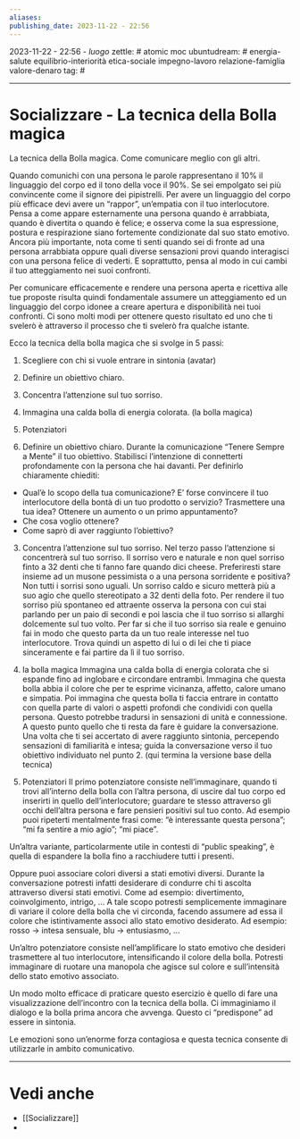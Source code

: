 ```yaml
---
aliases: 
publishing_date: 2023-11-22 - 22:56
---
```

2023-11-22 - 22:56 - *luogo*
zettle: # atomic moc
ubuntudream: # energia-salute equilibrio-interiorità etica-sociale impegno-lavoro relazione-famiglia valore-denaro 
tag: #

---
# Socializzare - La tecnica della Bolla magica

La tecnica della Bolla magica.
Come comunicare meglio con gli altri.

Quando comunichi con una persona le parole rappresentano il 10% il linguaggio del corpo ed il tono della voce il 90%. Se sei empolgato sei più convincente come il signore dei pipistrelli.
Per avere un linguaggio del corpo più efficace devi avere un “rappor”, un’empatia con il tuo interlocutore. Pensa a come appare esternamente una persona quando è arrabbiata, quando è divertita o quando è felice; e osserva come la sua espressione, postura e respirazione siano fortemente condizionate dal suo stato emotivo.
Ancora più importante, nota come ti senti quando sei di fronte ad una persona arrabbiata oppure quali diverse sensazioni provi quando interagisci con una persona felice di vederti. E soprattutto, pensa al modo in cui cambi il tuo atteggiamento nei suoi confronti. 

Per comunicare efficacemente e rendere una persona aperta e ricettiva alle tue proposte risulta quindi fondamentale assumere un atteggiamento ed un linguaggio del corpo idonee a creare apertura e disponibilità nei tuoi confronti. Ci sono molti modi per ottenere questo risultato ed uno che ti svelerò è attraverso il processo che ti svelerò fra qualche istante. 

Ecco la tecnica della bolla magica che si svolge in 5 passi:

1. Scegliere con chi si vuole entrare in sintonia (avatar)
2. Definire un obiettivo chiaro. 
3. Concentra l’attenzione sul tuo sorriso.
4. Immagina una calda bolla di energia colorata. (la bolla magica)
5. Potenziatori

2. Definire un obiettivo chiaro.
Durante la comunicazione “Tenere Sempre a Mente” il tuo obiettivo. Stabilisci l’intenzione di connetterti profondamente con la persona che hai davanti.
Per definirlo chiaramente chiediti:
* Qual’è lo scopo della tua comunicazione?
	E’ forse convincere il tuo interlocutore della bontà di un tuo prodotto o servizio?
	Trasmettere una tua idea? Ottenere un aumento o un primo appuntamento?
* Che cosa voglio ottenere?
* Come saprò di aver raggiunto l’obiettivo?

3. Concentra l’attenzione sul tuo sorriso.
Nel terzo passo l’attenzione si concentrerà sul tuo sorriso. Il sorriso vero e naturale e non quel sorriso finto a 32 denti che ti fanno fare quando dici cheese.
Preferiresti stare insieme ad un musone pessimista o a una persona sorridente e positiva?
Non tutti i sorrisi sono uguali. Un sorriso caldo e sicuro metterà più a suo agio che quello stereotipato a 32 denti della foto. 
Per rendere il tuo sorriso più spontaneo ed attraente osserva la persona con cui stai parlando per un paio di secondi e poi lascia che il tuo sorriso si allarghi dolcemente sul tuo volto. 
Per far si che il tuo sorriso sia reale e genuino fai in modo che questo parta da un tuo reale interesse nel tuo interlocutore. Trova quindi un aspetto di lui o di lei che ti piace sinceramente e fai partire da lì il tuo sorriso.

4.  la bolla magica
Immagina una calda bolla di energia colorata che si espande fino ad inglobare e circondare entrambi. Immagina che questa bolla abbia il colore che per te esprime vicinanza, affetto, calore umano e simpatia. Poi immagina che questa bolla ti faccia entrare in contatto con quella parte di valori o aspetti profondi che condividi con quella persona. Questo potrebbe tradursi in sensazioni di unità e connessione. 
A questo punto quello che ti resta da fare è guidare la conversazione. Una volta che ti sei accertato di avere raggiunto sintonia, percependo sensazioni di familiarità e intesa; guida la conversazione verso il tuo obiettivo individuato nel punto 2. (qui termina la versione base della tecnica)

5. Potenziatori
Il primo potenziatore consiste nell’immaginare, quando ti trovi all’interno della bolla con l’altra persona, di uscire dal tuo corpo ed inserirti in quello dell’interlocutore; guardare te stesso attraverso gli occhi dell’altra persona e fare pensieri positivi sul tuo conto. Ad esempio puoi ripeterti mentalmente frasi come: “è interessante questa persona”; “mi fa sentire a mio agio”; “mi piace”.

Un’altra variante, particolarmente utile in contesti di “public speaking”, è quella di espandere la bolla fino a racchiudere tutti i presenti. 

Oppure puoi associare colori diversi a stati emotivi diversi. Durante la conversazione potresti infatti desiderare di condurre chi ti ascolta attraverso diversi stati emotivi. Come ad esempio: divertimento, coinvolgimento, intrigo, … A tale scopo potresti semplicemente immaginare di variare il colore della bolla che vi circonda, facendo assumere ad essa il colore che istintivamente associ allo stato emotivo desiderato. Ad esempio: rosso -> intesa sensuale, blu -> entusiasmo, …

Un’altro potenziatore consiste nell’amplificare lo stato emotivo che desideri trasmettere al tuo interlocutore, intensificando il colore della bolla. Potresti immaginare di ruotare una manopola che agisce sul colore e sull’intensità dello stato emotivo associato. 

Un modo molto efficace di praticare questo esercizio è quello di fare una visualizzazione dell’incontro con la tecnica della bolla. Ci immaginiamo il dialogo e la bolla prima ancora che avvenga. Questo ci “predispone” ad essere in sintonia. 

Le emozioni sono un’enorme forza contagiosa e questa tecnica consente di utilizzarle in ambito comunicativo.



---
# Vedi anche
- [[Socializzare]]
- 